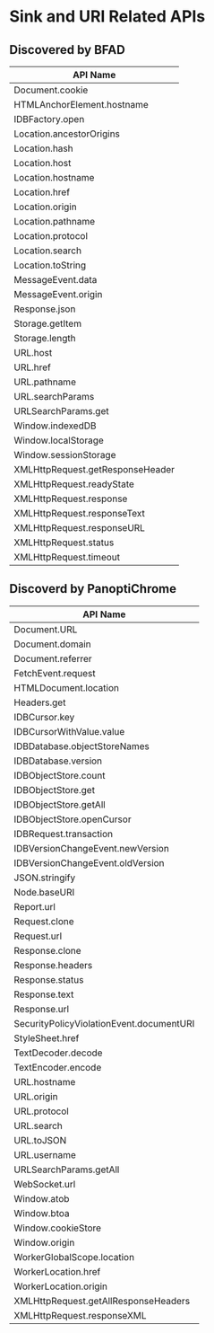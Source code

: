 # Sink and URI Related APIs

## Discovered by BFAD


| API Name    |
| ----------- |
|Document.cookie |
|HTMLAnchorElement.hostname |
|IDBFactory.open |
|Location.ancestorOrigins |
|Location.hash |
|Location.host |
|Location.hostname |
|Location.href |
|Location.origin |
|Location.pathname |
|Location.protocol |
|Location.search |
|Location.toString |
|MessageEvent.data |
|MessageEvent.origin |
|Response.json |
|Storage.getItem |
|Storage.length |
|URL.host |
|URL.href |
|URL.pathname |
|URL.searchParams |
|URLSearchParams.get |
|Window.indexedDB |
|Window.localStorage |
|Window.sessionStorage |
|XMLHttpRequest.getResponseHeader |
|XMLHttpRequest.readyState |
|XMLHttpRequest.response |
|XMLHttpRequest.responseText |
|XMLHttpRequest.responseURL |
|XMLHttpRequest.status |
|XMLHttpRequest.timeout |

## Discoverd by PanoptiChrome


| API Name    |
| ----------- |
| Document.URL |
| Document.domain |
| Document.referrer |
| FetchEvent.request |
| HTMLDocument.location |
| Headers.get |
| IDBCursor.key |
| IDBCursorWithValue.value |
| IDBDatabase.objectStoreNames |
| IDBDatabase.version |
| IDBObjectStore.count |
| IDBObjectStore.get |
| IDBObjectStore.getAll |
| IDBObjectStore.openCursor |
| IDBRequest.transaction |
| IDBVersionChangeEvent.newVersion |
| IDBVersionChangeEvent.oldVersion |
| JSON.stringify |
| Node.baseURI |
| Report.url |
| Request.clone |
| Request.url |
| Response.clone |
| Response.headers |
| Response.status |
| Response.text |
| Response.url |
| SecurityPolicyViolationEvent.documentURI |
| StyleSheet.href |
| TextDecoder.decode |
| TextEncoder.encode |
| URL.hostname |
| URL.origin |
| URL.protocol |
| URL.search |
| URL.toJSON |
| URL.username |
| URLSearchParams.getAll |
| WebSocket.url |
| Window.atob |
| Window.btoa |
| Window.cookieStore |
| Window.origin |
| WorkerGlobalScope.location |
| WorkerLocation.href |
| WorkerLocation.origin |
| XMLHttpRequest.getAllResponseHeaders |
| XMLHttpRequest.responseXML |